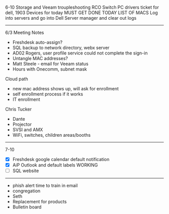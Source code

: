 6-10
Storage and Veeam troupleshooting
RCO Switch
PC drivers ticket for dell, 1903
Devices for today MUST GET DONE TODAY LIST OF MACS
Log into servers and go into Dell Server manager and clear out logs

---
6/3 Meeting Notes

- Freshdesk auto-assign?
- SQL backup to network directory, webx server
- AD02 Rogers, user profile service could not complete the sign-in
- Untangle MAC addresses?
- Matt Steele - email for Veeam status
- Hours with Onecomm, subnet mask

Cloud path
- new mac address shows up, will ask for enrollment
- self enrollment process if it works
- IT enrollment

Chris Tucker
- Dante
- Projector
- SVSI and AMX
- WiFi, switches, children areas/booths

---
7-10
- [x] Freshdesk google calendar default notification
- [x] AiP Outlook and default labels WORKING
- [ ] SQL website

---
- phish alert time to train in email
- congregation
- Seth
- Replacement for products
- Bulletin board